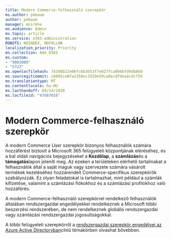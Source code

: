 ```yaml
---
title: Modern Commerce-felhasználó szerepkör
ms.author: pebaum
author: pebaum
manager: mnirkhe
ms.audience: Admin
ms.topic: article
ms.service: o365-administration
ROBOTS: NOINDEX, NOFOLLOW
localization_priority: Priority
ms.collection: Adm_O365
ms.custom:
- "9003009"
- "5722"
ms.openlocfilehash: 74108b22e06fc6b3b53f7e027fca094bfd9db869
ms.sourcegitcommit: c6692ce0fa1358ec3529e59ca0ecdfdea4cdc759
ms.translationtype: MT
ms.contentlocale: hu-HU
ms.lasthandoff: 09/14/2020
ms.locfileid: "47667016"
---
```

# <a name="modern-commerce-user-role"></a>Modern Commerce-felhasználó szerepkör

A modern Commerce User szerepkör bizonyos felhasználók számára hozzáférést biztosít a Microsoft 365 felügyeleti központjának eléréséhez, és a bal oldali navigációs bejegyzéseket a **Kezdőlap**, a **számlázás**és a **támogatás**lapon jeleníti meg. Az ezeken a területeken elérhető tartalmakat a felhasználók által a saját maguk vagy szervezete számára vásárolt termékek kezeléséhez hozzárendelt Commerce-specifikus szerepkörök szabályozzák. Ez olyan feladatokat is tartalmazhat, mint például a számlák kifizetése, valamint a számlázási fiókokhoz és a számlázási profilokhoz való hozzáférés.

A modern Commerce-felhasználó szerepkörrel rendelkező felhasználók általában rendszergazdai engedélyekkel rendelkeznek a Microsoft többi beszerzési rendszerében, de nem rendelkeznek globális rendszergazdai vagy számlázási rendszergazdai jogosultságokkal.

A többi felügyeleti szerepkörről a [rendszergazdai szerepkör engedélyei az Azure Active Directoryban](https://docs.microsoft.com/azure/active-directory/users-groups-roles/directory-assign-admin-roles#modern-commerce-administrator)című témakörben olvashat bővebben.